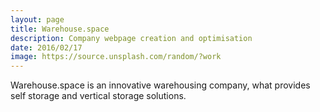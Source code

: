 ```yaml
---
layout: page
title: Warehouse.space
description: Company webpage creation and optimisation
date: 2016/02/17
image: https://source.unsplash.com/random/?work
---
```


Warehouse.space is an innovative warehousing company, what provides self storage and vertical storage solutions.
